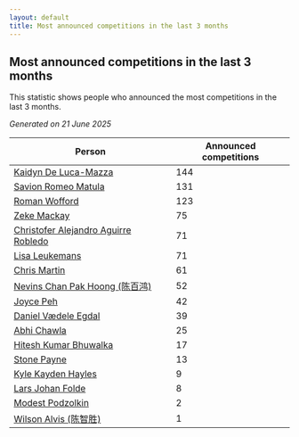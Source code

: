 ```yaml
---
layout: default
title: Most announced competitions in the last 3 months
---
```

## Most announced competitions in the last 3 months
This statistic shows people who announced the most competitions in the last 3 months.

*Generated on 21 June 2025*

| Person | Announced competitions |
| --- | --- |
| [Kaidyn De Luca-Mazza](https://www.worldcubeassociation.org/persons/2019LUCA01) | 144 |
| [Savion Romeo Matula](https://www.worldcubeassociation.org/persons/2019MATU03) | 131 |
| [Roman Wofford](https://www.worldcubeassociation.org/persons/2017WOFF01) | 123 |
| [Zeke Mackay](https://www.worldcubeassociation.org/persons/2015MACK06) | 75 |
| [Christofer Alejandro Aguirre Robledo](https://www.worldcubeassociation.org/persons/2016ROBL05) | 71 |
| [Lisa Leukemans](https://www.worldcubeassociation.org/persons/2021LEUK01) | 71 |
| [Chris Martin](https://www.worldcubeassociation.org/persons/2013MART03) | 61 |
| [Nevins Chan Pak Hoong (陈百鸿)](https://www.worldcubeassociation.org/persons/2010CHAN20) | 52 |
| [Joyce Peh](https://www.worldcubeassociation.org/persons/2017PEHJ01) | 42 |
| [Daniel Vædele Egdal](https://www.worldcubeassociation.org/persons/2013EGDA01) | 39 |
| [Abhi Chawla](https://www.worldcubeassociation.org/persons/2019CHAW01) | 25 |
| [Hitesh Kumar Bhuwalka](https://www.worldcubeassociation.org/persons/2022BHUW01) | 17 |
| [Stone Payne](https://www.worldcubeassociation.org/persons/2018SIMP06) | 13 |
| [Kyle Kayden Hayles](https://www.worldcubeassociation.org/persons/2022HAYL02) | 9 |
| [Lars Johan Folde](https://www.worldcubeassociation.org/persons/2018FOLD01) | 8 |
| [Modest Podzolkin](https://www.worldcubeassociation.org/persons/2017PODZ01) | 2 |
| [Wilson Alvis (陈智胜)](https://www.worldcubeassociation.org/persons/2011ALVI01) | 1 |
